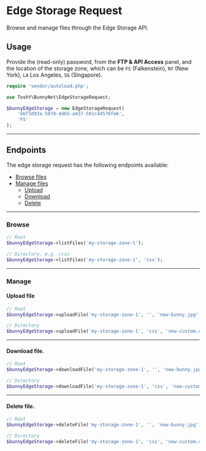 # Edge Storage Request

Browse and manage files through the Edge Storage API.

## Usage

Provide the (read-only) password, from the **FTP & API Access** panel, and the location of the storage zone, which can
be `FS` (Falkenstein), `NY` (New York), `LA` Los Angeles,
`SG` (Singapore).

```php
require 'vendor/autoload.php';

use ToshY\BunnyNet\EdgeStorageRequest;

$bunnyEdgeStorage = new EdgeStorageRequest(
    '6bf3d93a-5078-4d65-a437-501c44576fe6',
    'FS'
);
```

---

## Endpoints

The edge storage request has the following endpoints available:

* [Browse files](#browse)
* [Manage files](#manage)
    * [Upload](#upload-file)
    * [Download](#download-file)
    * [Delete](#delete-file)

---

### Browse

```php
// Root
$bunnyEdgeStorage->listFiles('my-storage-zone-1');

// Directory, e.g. /css
$bunnyEdgeStorage->listFiles('my-storage-zone-1', 'css');
```

---

### Manage

#### Upload file

```php
// Root
$bunnyEdgeStorage->uploadFile('my-storage-zone-1', '', 'new-bunny.jpg', '/var/www/html/bunny.jpg');

// Directory
$bunnyEdgeStorage->uploadFile('my-storage-zone-1', 'css', 'new-custom.css', '/var/www/html/custom.css');
```

---

#### Download file.

```php
// Root
$bunnyEdgeStorage->downloadFile('my-storage-zone-1', '', 'new-bunny.jpg');

// Directory
$bunnyEdgeStorage->downloadFile('my-storage-zone-1', 'css', 'new-custom.css');
```

---

#### Delete file.

```php
// Root
$bunnyEdgeStorage->deleteFile('my-storage-zone-1', '', 'new-bunny.jpg');

// Directory
$bunnyEdgeStorage->deleteFile('my-storage-zone-1', 'css', 'new-custom.css');
```